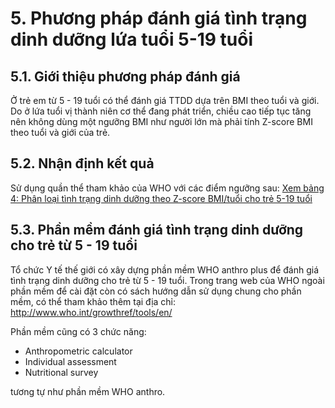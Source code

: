# 5. Phương pháp đánh giá tình trạng dinh dưỡng lứa tuổi 5-19 tuổi

## 5.1. Giới thiệu phương pháp đánh giá

Ở trẻ em từ 5 - 19 tuổi có thể đánh giá TTDD dựa trên BMI theo tuổi và giới. Do ở lứa tuổi vị thành niên cơ thể đang phát triển, chiều cao tiếp tục tăng nên không dùng một ngưỡng BMI như người lớn mà phải tính Z-score BMI theo tuổi và giới của trẻ.

## 5.2. Nhận định kết quả

Sử dụng quần thể tham khảo của WHO với các điểm ngưỡng sau:
[Xem bảng 4: Phân loại tình trạng dinh dưỡng theo Z-score BMI/tuổi cho trẻ 5-19 tuổi](#bai2_bang4.md)

## 5.3. Phần mềm đánh giá tình trạng dinh dưỡng cho trẻ từ 5 - 19 tuổi

Tổ chức Y tế thế giới có xây dựng phần mềm WHO anthro plus để đánh giá tình trạng dinh dưỡng cho trẻ từ 5 - 19 tuổi. Trong trang web của WHO ngoài phần mềm để cài đặt còn có sách hướng dẫn sử dụng chung cho phần mềm, có thể tham khảo thêm tại địa chỉ: http://www.who.int/growthref/tools/en/

Phần mềm cũng có 3 chức năng:
- Anthropometric calculator
- Individual assessment
- Nutritional survey

tương tự như phần mềm WHO anthro.
